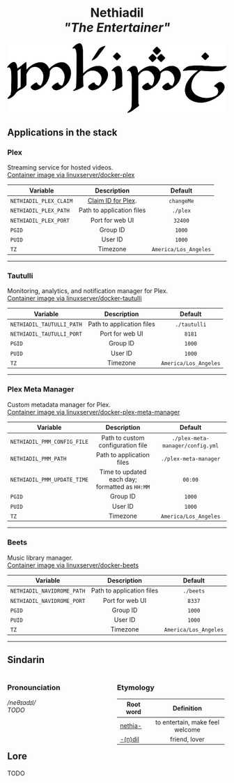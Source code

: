 <div align="center">

# Nethiadil <br>_"The Entertainer"_

<img src="../resources/images/nethiadil.svg" alt="Nethiadil written in Tengwar" style="max-width:100%;">

</div>

## Applications in the stack

### Plex

Streaming service for hosted videos.  
[Container image via linuxserver/docker-plex](https://github.com/linuxserver/docker-plex)

| Variable               |                   Description                    |        Default        |
| ---------------------- | :----------------------------------------------: | :-------------------: |
| `NETHIADIL_PLEX_CLAIM` | [Claim ID for Plex](https://www.plex.tv/claim/). |      `changeMe`       |
| `NETHIADIL_PLEX_PATH`  |            Path to application files             |       `./plex`        |
| `NETHIADIL_PLEX_PORT`  |                 Port for web UI                  |        `32400`        |
| `PGID`                 |                     Group ID                     |        `1000`         |
| `PUID`                 |                     User ID                      |        `1000`         |
| `TZ`                   |                     Timezone                     | `America/Los_Angeles` |

---

### Tautulli

Monitoring, analytics, and notification manager for Plex.  
[Container image via linuxserver/docker-tautulli](https://github.com/linuxserver/docker-tautulli)

| Variable                  |        Description        |        Default        |
| ------------------------- | :-----------------------: | :-------------------: |
| `NETHIADIL_TAUTULLI_PATH` | Path to application files |     `./tautulli`      |
| `NETHIADIL_TAUTULLI_PORT` |      Port for web UI      |        `8181`         |
| `PGID`                    |         Group ID          |        `1000`         |
| `PUID`                    |          User ID          |        `1000`         |
| `TZ`                      |         Timezone          | `America/Los_Angeles` |

---

### Plex Meta Manager

Custom metadata manager for Plex.  
[Container image via linuxserver/docker-plex-meta-manager](https://github.com/linuxserver/docker-plex-meta-manager)

| Variable                    |                  Description                   |             Default              |
| --------------------------- | :--------------------------------------------: | :------------------------------: |
| `NETHIADIL_PMM_CONFIG_FILE` |       Path to custom configuration file        | `./plex-meta-manager/config.yml` |
| `NETHIADIL_PMM_PATH`        |           Path to application files            |      `./plex-meta-manager`       |
| `NETHIADIL_PMM_UPDATE_TIME` | Time to updated each day; formatted as `HH:MM` |             `00:00`              |
| `PGID`                      |                    Group ID                    |              `1000`              |
| `PUID`                      |                    User ID                     |              `1000`              |
| `TZ`                        |                    Timezone                    |      `America/Los_Angeles`       |

---

### Beets

Music library manager.  
[Container image via linuxserver/docker-beets](https://github.com/linuxserver/docker-beets/)

| Variable                   |        Description        |        Default        |
| -------------------------- | :-----------------------: | :-------------------: |
| `NETHIADIL_NAVIDROME_PATH` | Path to application files |       `./beets`       |
| `NETHIADIL_NAVIDROME_PORT` |      Port for web UI      |        `8337`         |
| `PGID`                     |         Group ID          |        `1000`         |
| `PUID`                     |          User ID          |        `1000`         |
| `TZ`                       |         Timezone          | `America/Los_Angeles` |

---

## Sindarin

<div style="width:49%; margin-right:1%; float:left;">

### Pronounciation

_/neθɪadɪl/_  
_TODO_

</div>

<div style="width:49%; margin-right:1%; float:left;">

### Etymology

| Root word                                    |           Definition            |
| -------------------------------------------- | :-----------------------------: |
| [nethia-](https://www.elfdict.com/wt/14193)  | to entertain, make feel welcome |
| [-(n)dil](https://www.elfdict.com/wt/513239) |          friend, lover          |

</div>

## Lore

TODO
